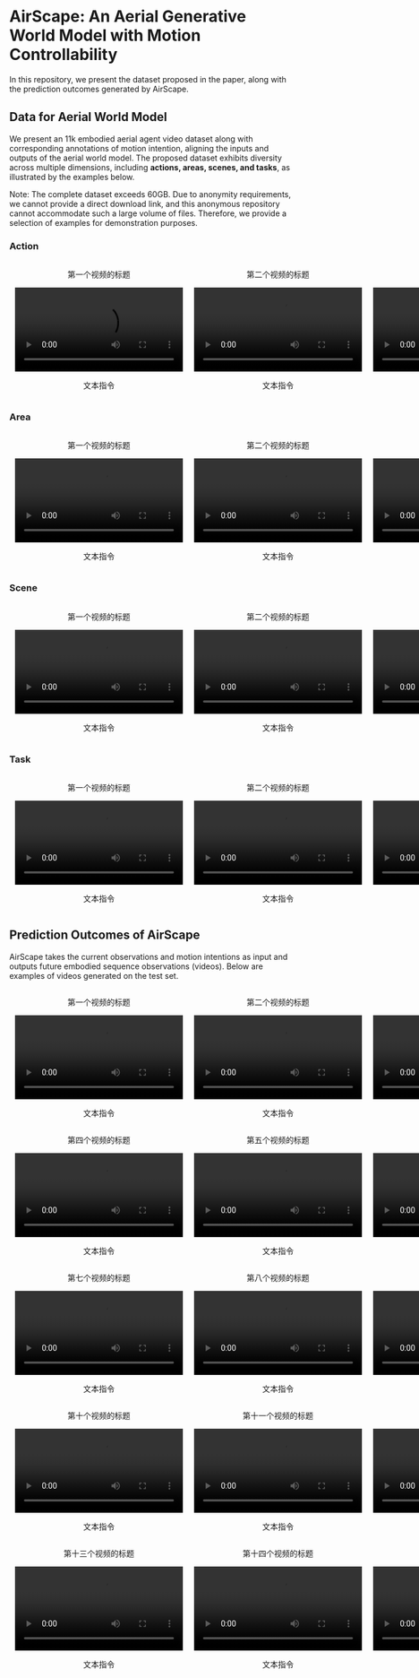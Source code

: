 # AirScape: An Aerial Generative World Model with Motion Controllability

In this repository, we present the dataset proposed in the paper, along with the prediction outcomes generated by AirScape.

## Data for Aerial World Model

We present an 11k embodied aerial agent video dataset along with corresponding annotations of motion intention, aligning the inputs and outputs of the aerial world model.
The proposed dataset exhibits diversity across multiple dimensions, including **actions, areas, scenes, and tasks**, as illustrated by the examples below.

Note: The complete dataset exceeds 60GB. Due to anonymity requirements, we cannot provide a direct download link, and this anonymous repository cannot accommodate such a large volume of files. 
Therefore, we provide a selection of examples for demonstration purposes.

### Action

<div style="display: flex; justify-content: space-between; align-items: center;">

  <!-- 第一个视频 -->
  <div style="text-align: center; margin: 0 10px;">
    <p>第一个视频的标题</p>
    <video width="300" controls>
      <source src="assests/dataset_example/action/00001_urbanvideo_train.mp4" type="video/mp4">
      您的浏览器不支持视频播放。
    </video>
    <p>文本指令</p>
  </div>

  <!-- 第二个视频 -->
  <div style="text-align: center; margin: 0 10px;">
    <p>第二个视频的标题</p>
    <video width="300" controls>
      <source src="assests/dataset_example/action/00388_urbanvideo_train.mp4" type="video/mp4">
      您的浏览器不支持视频播放。
    </video>
    <p>文本指令</p>
  </div>

  <!-- 第三个视频 -->
  <div style="text-align: center; margin: 0 10px;">
    <p>第三个视频的标题</p>
    <video width="300" controls>
      <source src="assests/dataset_example/action/05638_WebUAV3M_train_minibus_9_1.mp4" type="video/mp4">
      您的浏览器不支持视频播放。
    </video>
    <p>文本指令</p>
  </div>

</div>


### Area

<div style="display: flex; justify-content: space-between; align-items: center;">

  <!-- 第一个视频 -->
  <div style="text-align: center; margin: 0 10px;">
    <p>第一个视频的标题</p>
    <video width="300" controls>
      <source src="assests\dataset_example\area\00109_urbanvideo_train.mp4" type="video/mp4">
      您的浏览器不支持视频播放。
    </video>
    <p>文本指令</p>
  </div>

  <!-- 第二个视频 -->
  <div style="text-align: center; margin: 0 10px;">
    <p>第二个视频的标题</p>
    <video width="300" controls>
      <source src="assests\dataset_example\area\05442_WebUAV3M_train_hot-air_balloon_83_0.mp4" type="video/mp4">
      您的浏览器不支持视频播放。
    </video>
    <p>文本指令</p>
  </div>

  <!-- 第三个视频 -->
  <div style="text-align: center; margin: 0 10px;">
    <p>第三个视频的标题</p>
    <video width="300" controls>
      <source src="assests\dataset_example\area\05446_WebUAV3M_train_hotel_1_1.mp4" type="video/mp4">
      您的浏览器不支持视频播放。
    </video>
    <p>文本指令</p>
  </div>

</div>

### Scene

<div style="display: flex; justify-content: space-between; align-items: center;">

  <!-- 第一个视频 -->
  <div style="text-align: center; margin: 0 10px;">
    <p>第一个视频的标题</p>
    <video width="300" controls>
      <source src="assests\dataset_example\scene\01909_NAT2021_train_0138tricycle1_3_0.mp4" type="video/mp4">
      您的浏览器不支持视频播放。
    </video>
    <p>文本指令</p>
  </div>

  <!-- 第二个视频 -->
  <div style="text-align: center; margin: 0 10px;">
    <p>第二个视频的标题</p>
    <video width="300" controls>
      <source src="assests\dataset_example\scene\04170_WebUAV3M_train_container_ship_11_5.mp4" type="video/mp4">
      您的浏览器不支持视频播放。
    </video>
    <p>文本指令</p>
  </div>

  <!-- 第三个视频 -->
  <div style="text-align: center; margin: 0 10px;">
    <p>第三个视频的标题</p>
    <video width="300" controls>
      <source src="assests\dataset_example\scene\09048_WebUAV3M_train_snowmobile_29_1.mp4" type="video/mp4">
      您的浏览器不支持视频播放。
    </video>
    <p>文本指令</p>
  </div>

</div>

### Task

<div style="display: flex; justify-content: space-between; align-items: center;">

  <!-- 第一个视频 -->
  <div style="text-align: center; margin: 0 10px;">
    <p>第一个视频的标题</p>
    <video width="300" controls>
      <source src="assests\dataset_example\task\00925_urbanvideo_test.mp4" type="video/mp4">
      您的浏览器不支持视频播放。
    </video>
    <p>文本指令</p>
  </div>

  <!-- 第二个视频 -->
  <div style="text-align: center; margin: 0 10px;">
    <p>第二个视频的标题</p>
    <video width="300" controls>
      <source src="assests\dataset_example\task\04689_WebUAV3M_train_gaily-painted_pleasure-boat_10_2.mp4" type="video/mp4">
      您的浏览器不支持视频播放。
    </video>
    <p>文本指令</p>
  </div>

  <!-- 第三个视频 -->
  <div style="text-align: center; margin: 0 10px;">
    <p>第三个视频的标题</p>
    <video width="300" controls>
      <source src="assests\dataset_example\task\08079_WebUAV3M_train_sedan_67_1.mp4" type="video/mp4">
      您的浏览器不支持视频播放。
    </video>
    <p>文本指令</p>
  </div>

</div>


## Prediction Outcomes of AirScape

AirScape takes the current observations and motion intentions as input and outputs future embodied sequence observations (videos). 
Below are examples of videos generated on the test set.

<div style="display: flex; justify-content: space-between; align-items: center;">

  <!-- 第一个视频 -->
  <div style="text-align: center; margin: 0 10px;">
    <p>第一个视频的标题</p>
    <video width="300" controls>
      <source src="assests\generated_example\00819_urbanvideo_test.mp4" type="video/mp4">
      您的浏览器不支持视频播放。
    </video>
    <p>文本指令</p>
  </div>

  <!-- 第二个视频 -->
  <div style="text-align: center; margin: 0 10px;">
    <p>第二个视频的标题</p>
    <video width="300" controls>
      <source src="assests\generated_example\00840_urbanvideo_test.mp4" type="video/mp4">
      您的浏览器不支持视频播放。
    </video>
    <p>文本指令</p>
  </div>

  <!-- 第三个视频 -->
  <div style="text-align: center; margin: 0 10px;">
    <p>第三个视频的标题</p>
    <video width="300" controls>
      <source src="assests\generated_example\00846_urbanvideo_test.mp4" type="video/mp4">
      您的浏览器不支持视频播放。
    </video>
    <p>文本指令</p>
  </div>

</div>

<div style="display: flex; justify-content: space-between; align-items: center;">

  <!-- 第四个视频 -->
  <div style="text-align: center; margin: 0 10px;">
    <p>第四个视频的标题</p>
    <video width="300" controls>
      <source src="assests\generated_example\00930_urbanvideo_test.mp4" type="video/mp4">
      您的浏览器不支持视频播放。
    </video>
    <p>文本指令</p>
  </div>

  <!-- 第五个视频 -->
  <div style="text-align: center; margin: 0 10px;">
    <p>第五个视频的标题</p>
    <video width="300" controls>
      <source src="assests\generated_example\01035_NAT2021_test_N02029_4.mp4" type="video/mp4">
      您的浏览器不支持视频播放。
    </video>
    <p>文本指令</p>
  </div>

  <!-- 第六个视频 -->
  <div style="text-align: center; margin: 0 10px;">
    <p>第六个视频的标题</p>
    <video width="300" controls>
      <source src="assests\generated_example\01247_NAT2021_test_N04039_2.mp4" type="video/mp4">
      您的浏览器不支持视频播放。
    </video>
    <p>文本指令</p>
  </div>

</div>

<div style="display: flex; justify-content: space-between; align-items: center;">

  <!-- 第七个视频 -->
  <div style="text-align: center; margin: 0 10px;">
    <p>第七个视频的标题</p>
    <video width="300" controls>
      <source src="assests\generated_example\01374_NAT2021_test_N08024_3.mp4" type="video/mp4">
      您的浏览器不支持视频播放。
    </video>
    <p>文本指令</p>
  </div>

  <!-- 第八个视频 -->
  <div style="text-align: center; margin: 0 10px;">
    <p>第八个视频的标题</p>
    <video width="300" controls>
      <source src="assests\generated_example\11954_WebUAV3M_val_apartment_3_1.mp4" type="video/mp4">
      您的浏览器不支持视频播放。
    </video>
    <p>文本指令</p>
  </div>

  <!-- 第九个视频 -->
  <div style="text-align: center; margin: 0 10px;">
    <p>第九个视频的标题</p>
    <video width="300" controls>
      <source src="assests\generated_example\11958_WebUAV3M_val_beacon_7_0.mp4" type="video/mp4">
      您的浏览器不支持视频播放。
    </video>
    <p>文本指令</p>
  </div>

</div>

<div style="display: flex; justify-content: space-between; align-items: center;">

  <!-- 第十个视频 -->
  <div style="text-align: center; margin: 0 10px;">
    <p>第十个视频的标题</p>
    <video width="300" controls>
      <source src="assests\generated_example\11964_WebUAV3M_val_bulk_carrier_32_0.mp4" type="video/mp4">
      您的浏览器不支持视频播放。
    </video>
    <p>文本指令</p>
  </div>

  <!-- 第十一个视频 -->
  <div style="text-align: center; margin: 0 10px;">
    <p>第十一个视频的标题</p>
    <video width="300" controls>
      <source src="assests\generated_example\11977_WebUAV3M_val_climbing_2_2.mp4" type="video/mp4">
      您的浏览器不支持视频播放。
    </video>
    <p>文本指令</p>
  </div>

  <!-- 第十二个视频 -->
  <div style="text-align: center; margin: 0 10px;">
    <p>第十二个视频的标题</p>
    <video width="300" controls>
      <source src="assests\generated_example\11980_WebUAV3M_val_climbing_stairs_5_1.mp4" type="video/mp4">
      您的浏览器不支持视频播放。
    </video>
    <p>文本指令</p>
  </div>

</div>

<div style="display: flex; justify-content: space-between; align-items: center;">

  <!-- 第十三个视频 -->
  <div style="text-align: center; margin: 0 10px;">
    <p>第十三个视频的标题</p>
    <video width="300" controls>
      <source src="assests\generated_example\11992_WebUAV3M_val_container_ship_6_0.mp4" type="video/mp4">
      您的浏览器不支持视频播放。
    </video>
    <p>文本指令</p>
  </div>

  <!-- 第十四个视频 -->
  <div style="text-align: center; margin: 0 10px;">
    <p>第十四个视频的标题</p>
    <video width="300" controls>
      <source src="assests\generated_example\12026_WebUAV3M_val_harvester_23_1.mp4" type="video/mp4">
      您的浏览器不支持视频播放。
    </video>
    <p>文本指令</p>
  </div>

  <!-- 第十五个视频 -->
  <div style="text-align: center; margin: 0 10px;">
    <p>第十五个视频的标题</p>
    <video width="300" controls>
      <source src="assests\generated_example\12033_WebUAV3M_val_harvester_34_6.mp4" type="video/mp4">
    </video>
    <p>文本指令</p>
  </div>

</div>


